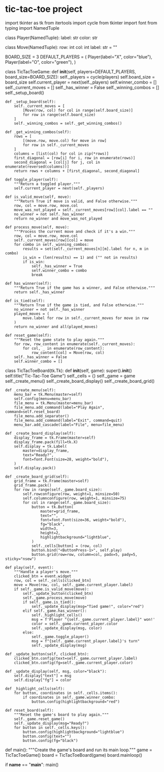 # tic-tac-toe project 
import tkinter as tk
from itertools import cycle
from tkinter import font
from typing import NamedTuple

class Player(NamedTuple):
    label: str
    color: str

class Move(NamedTuple):
    row: int
    col: int
    label: str = ""

BOARD_SIZE = 3
DEFAULT_PLAYERS = (
    Player(label="X", color="blue"),
    Player(label="O", color="green"),
)

class TicTacToeGame:
    def __init__(self, players=DEFAULT_PLAYERS, board_size=BOARD_SIZE):
        self._players = cycle(players)
        self.board_size = board_size
        self.current_player = next(self._players)
        self.winner_combo = []
        self._current_moves = []
        self._has_winner = False
        self._winning_combos = []
        self._setup_board()

    def _setup_board(self):
        self._current_moves = [
            [Move(row, col) for col in range(self.board_size)]
            for row in range(self.board_size)
        ]
        self._winning_combos = self._get_winning_combos()

    def _get_winning_combos(self):
        rows = [
            [(move.row, move.col) for move in row]
            for row in self._current_moves
        ]
        columns = [list(col) for col in zip(*rows)]
        first_diagonal = [row[i] for i, row in enumerate(rows)]
        second_diagonal = [col[j] for j, col in enumerate(reversed(columns))]
        return rows + columns + [first_diagonal, second_diagonal]

    def toggle_player(self):
        """Return a toggled player."""
        self.current_player = next(self._players)

    def is_valid_move(self, move):
        """Return True if move is valid, and False otherwise."""
        row, col = move.row, move.col
        move_was_not_played = self._current_moves[row][col].label == ""
        no_winner = not self._has_winner
        return no_winner and move_was_not_played

    def process_move(self, move):
        """Process the current move and check if it's a win."""
        row, col = move.row, move.col
        self._current_moves[row][col] = move
        for combo in self._winning_combos:
            results = set(self._current_moves[n][m].label for n, m in combo)
            is_win = (len(results) == 1) and ("" not in results)
            if is_win:
                self._has_winner = True
                self.winner_combo = combo
                break

    def has_winner(self):
        """Return True if the game has a winner, and False otherwise."""
        return self._has_winner

    def is_tied(self):
        """Return True if the game is tied, and False otherwise."""
        no_winner = not self._has_winner
        played_moves = (
            move.label for row in self._current_moves for move in row
        )
        return no_winner and all(played_moves)

    def reset_game(self):
        """Reset the game state to play again."""
        for row, row_content in enumerate(self._current_moves):
            for col, _ in enumerate(row_content):
                row_content[col] = Move(row, col)
        self._has_winner = False
        self.winner_combo = []

class TicTacToeBoard(tk.Tk):
    def __init__(self, game):
        super().__init__()
        self.title("Tic-Tac-Toe Game")
        self._cells = {}
        self._game = game
        self._create_menu()
        self._create_board_display()
        self._create_board_grid()

    def _create_menu(self):
        menu_bar = tk.Menu(master=self)
        self.config(menu=menu_bar)
        file_menu = tk.Menu(master=menu_bar)
        file_menu.add_command(label="Play Again", command=self.reset_board)
        file_menu.add_separator()
        file_menu.add_command(label="Exit", command=quit)
        menu_bar.add_cascade(label="File", menu=file_menu)

    def _create_board_display(self):
        display_frame = tk.Frame(master=self)
        display_frame.pack(fill=tk.X)
        self.display = tk.Label(
            master=display_frame,
            text="Ready?",
            font=font.Font(size=28, weight="bold"),
        )
        self.display.pack()

    def _create_board_grid(self):
        grid_frame = tk.Frame(master=self)
        grid_frame.pack()
        for row in range(self._game.board_size):
            self.rowconfigure(row, weight=1, minsize=50)
            self.columnconfigure(row, weight=1, minsize=75)
            for col in range(self._game.board_size):
                button = tk.Button(
                    master=grid_frame,
                    text="",
                    font=font.Font(size=36, weight="bold"),
                    fg="black",
                    width=3,
                    height=2,
                    highlightbackground="lightblue",
                )
                self._cells[button] = (row, col)
                button.bind("<ButtonPress-1>", self.play)
                button.grid(row=row, column=col, padx=5, pady=5, sticky="nsew")

    def play(self, event):
        """Handle a player's move."""
        clicked_btn = event.widget
        row, col = self._cells[clicked_btn]
        move = Move(row, col, self._game.current_player.label)
        if self._game.is_valid_move(move):
            self._update_button(clicked_btn)
            self._game.process_move(move)
            if self._game.is_tied():
                self._update_display(msg="Tied game!", color="red")
            elif self._game.has_winner():
                self._highlight_cells()
                msg = f'Player "{self._game.current_player.label}" won!'
                color = self._game.current_player.color
                self._update_display(msg, color)
            else:
                self._game.toggle_player()
                msg = f"{self._game.current_player.label}'s turn"
                self._update_display(msg)

    def _update_button(self, clicked_btn):
        clicked_btn.config(text=self._game.current_player.label)
        clicked_btn.config(fg=self._game.current_player.color)

    def _update_display(self, msg, color="black"):
        self.display["text"] = msg
        self.display["fg"] = color

    def _highlight_cells(self):
        for button, coordinates in self._cells.items():
            if coordinates in self._game.winner_combo:
                button.config(highlightbackground="red")

    def reset_board(self):
        """Reset the game's board to play again."""
        self._game.reset_game()
        self._update_display(msg="Ready?")
        for button in self._cells.keys():
            button.config(highlightbackground="lightblue")
            button.config(text="")
            button.config(fg="black")

def main():
    """Create the game's board and run its main loop."""
    game = TicTacToeGame()
    board = TicTacToeBoard(game)
    board.mainloop()

if __name__ == "__main__":
    main()

